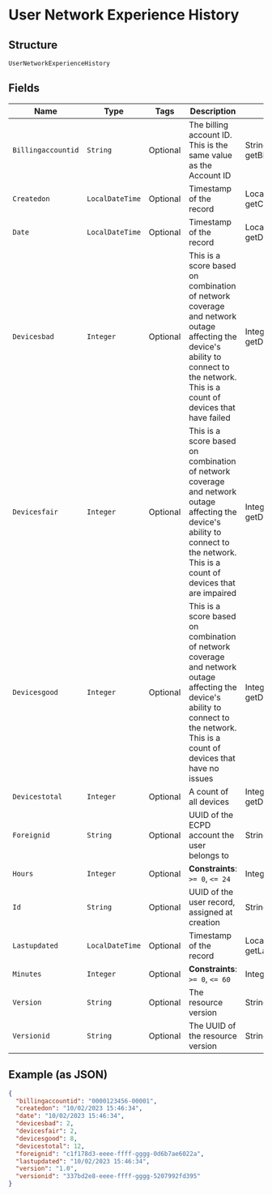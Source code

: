 
# User Network Experience History

## Structure

`UserNetworkExperienceHistory`

## Fields

| Name | Type | Tags | Description | Getter | Setter |
|  --- | --- | --- | --- | --- | --- |
| `Billingaccountid` | `String` | Optional | The billing account ID. This is the same value as the Account ID | String getBillingaccountid() | setBillingaccountid(String billingaccountid) |
| `Createdon` | `LocalDateTime` | Optional | Timestamp of the record | LocalDateTime getCreatedon() | setCreatedon(LocalDateTime createdon) |
| `Date` | `LocalDateTime` | Optional | Timestamp of the record | LocalDateTime getDate() | setDate(LocalDateTime date) |
| `Devicesbad` | `Integer` | Optional | This is a score based on combination of network coverage and network outage affecting the device's ability to connect to the network. This is a count of devices that have failed | Integer getDevicesbad() | setDevicesbad(Integer devicesbad) |
| `Devicesfair` | `Integer` | Optional | This is a score based on combination of network coverage and network outage affecting the device's ability to connect to the network. This is a count of devices that are impaired | Integer getDevicesfair() | setDevicesfair(Integer devicesfair) |
| `Devicesgood` | `Integer` | Optional | This is a score based on combination of network coverage and network outage affecting the device's ability to connect to the network. This is a count of devices that have no issues | Integer getDevicesgood() | setDevicesgood(Integer devicesgood) |
| `Devicestotal` | `Integer` | Optional | A count of all devices | Integer getDevicestotal() | setDevicestotal(Integer devicestotal) |
| `Foreignid` | `String` | Optional | UUID of the ECPD account the user belongs to | String getForeignid() | setForeignid(String foreignid) |
| `Hours` | `Integer` | Optional | **Constraints**: `>= 0`, `<= 24` | Integer getHours() | setHours(Integer hours) |
| `Id` | `String` | Optional | UUID of the user record, assigned at creation | String getId() | setId(String id) |
| `Lastupdated` | `LocalDateTime` | Optional | Timestamp of the record | LocalDateTime getLastupdated() | setLastupdated(LocalDateTime lastupdated) |
| `Minutes` | `Integer` | Optional | **Constraints**: `>= 0`, `<= 60` | Integer getMinutes() | setMinutes(Integer minutes) |
| `Version` | `String` | Optional | The resource version | String getVersion() | setVersion(String version) |
| `Versionid` | `String` | Optional | The UUID of the resource version | String getVersionid() | setVersionid(String versionid) |

## Example (as JSON)

```json
{
  "billingaccountid": "0000123456-00001",
  "createdon": "10/02/2023 15:46:34",
  "date": "10/02/2023 15:46:34",
  "devicesbad": 2,
  "devicesfair": 2,
  "devicesgood": 8,
  "devicestotal": 12,
  "foreignid": "c1f178d3-eeee-ffff-gggg-0d6b7ae6022a",
  "lastupdated": "10/02/2023 15:46:34",
  "version": "1.0",
  "versionid": "337bd2e8-eeee-ffff-gggg-5207992fd395"
}
```

